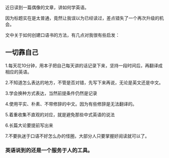 近日读到一篇偶像的文章，讲如何学英语。

因为标题实在是太普通，竟然让我误以为已经读过，差点错失了一个再次升级的机会。

文中关于如何创建口语书的方法，有几点对我很有些启发：

## 一切靠自己

1.每天花10分钟，用本子把自己每天讲的话记录下来，坚持一段时间后，再翻译成相应的英语。

2.不知道怎么表达的地方，不管是否对错，先写下来再说，无论是英文还是中文。

3.学会换种方式表达，当然前提条件仍然是记录

4.使用平实、朴素、不带修辞的中文。因为有些修辞是无法翻译的。

5.着重收集不直观的对应，就是避免那些中式英语的说法

6.长篇大论要提前写出来

7.不要执迷于口语不好怎么办的怪圈，大部分人只要掌握好阅读就可以了。

### 英语说到的还是一个服务于人的工具。
